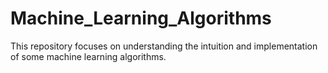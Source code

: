 # Machine_Learning_Algorithms

This repository focuses on understanding the intuition and implementation of some machine learning algorithms.
